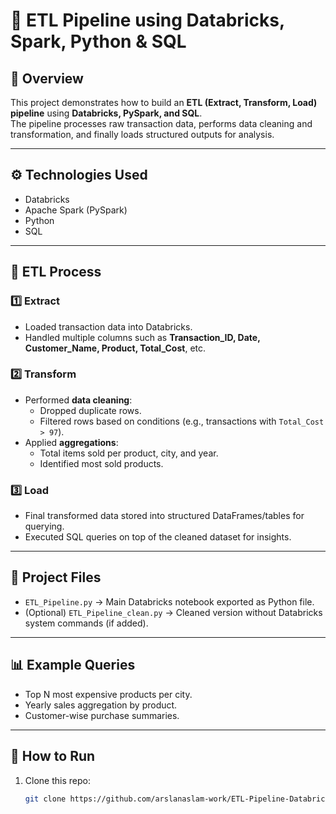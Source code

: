 # 🚀 ETL Pipeline using Databricks, Spark, Python & SQL

## 📌 Overview
This project demonstrates how to build an **ETL (Extract, Transform, Load) pipeline** using **Databricks, PySpark, and SQL**.  
The pipeline processes raw transaction data, performs data cleaning and transformation, and finally loads structured outputs for analysis.

---

## ⚙️ Technologies Used
- Databricks
- Apache Spark (PySpark)
- Python
- SQL

---

## 🔄 ETL Process

### 1️⃣ Extract
- Loaded transaction data into Databricks.
- Handled multiple columns such as **Transaction_ID, Date, Customer_Name, Product, Total_Cost**, etc.

### 2️⃣ Transform
- Performed **data cleaning**:
  - Dropped duplicate rows.  
  - Filtered rows based on conditions (e.g., transactions with `Total_Cost > 97`).  
- Applied **aggregations**:
  - Total items sold per product, city, and year.  
  - Identified most sold products.  

### 3️⃣ Load
- Final transformed data stored into structured DataFrames/tables for querying.
- Executed SQL queries on top of the cleaned dataset for insights.

---

## 📂 Project Files
- `ETL_Pipeline.py` → Main Databricks notebook exported as Python file.  
- (Optional) `ETL_Pipeline_clean.py` → Cleaned version without Databricks system commands (if added).  

---

## 📊 Example Queries
- Top N most expensive products per city.  
- Yearly sales aggregation by product.  
- Customer-wise purchase summaries.  

---

## 🚀 How to Run
1. Clone this repo:  
   ```bash
   git clone https://github.com/arslanaslam-work/ETL-Pipeline-Databricks.git
